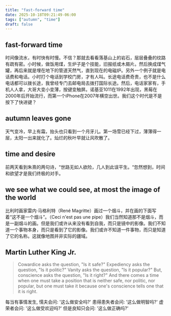 ```yaml
---
title: "fast-forward time"
date: 2025-10-18T09:21:49-06:00
tags: ["autumn", "time"]
draft: false
---
```


## fast-forward time

时间像流水，有时快有时慢。不信？那就去看看落基山上的岩石，层层叠叠的纹路有疏有密。小时候，做饭用煤，生炉子是个技能，旧报纸或木屑片。然后换成煤气罐，再后来就是埋在地下的管道天然气，直到现在的电磁炉。另外一个例子就是电话费和电话。小时打个电话到学校门房，才有人叫。长途电话费奇贵，也不是什么电话都可以拨长途，我曾经专门去邮电局去拨打国际长途。然后，电话家家有，手机人人拿，大哥大变小变薄，按键变触屏。诺基亚1011在1992年出现，黑莓在2000年后开始流行，而第一个iPhone在2007年横空出世。我们这个时代是不是按下了快进键？

## autumn leaves gone

天气变冷，早上有霜，抬头也只看到一个月牙儿。第一场雪已经下过，薄薄得一层，太阳一出来就化了。灿烂的秋叶早就让风吹散了。

## time and desire

前两天看到朱熹的两句诗，“世路无如人欲险，几人到此误平生。“忽然想到，时间和欲望才是我们终极的对手。

## we see what we could see, at most the image of the world

比利时画家雷内·马格利特（René Magritte）画过一个烟斗，并在画的下面写着“这不是一个烟斗”。（Ceci n'est pas une pipe）我们当然知道那不是烟斗，而是一副烟斗的画。但是我们或许从来没有看到自我，而只是镜中的影像。我们不知道一个事物本身，而只是看到了它的影像。我们或许不知道一件事物，而只是知道了它的名称。这就像地图并非实际的疆域。

## Martin Luther King Jr.

> Cowardice asks the question, "Is it safe?" Expediency asks the question, "Is it politic?" Vanity asks the question, "Is it popular?" But, conscience asks the question, "Is it right?" And there comes a time when one must take a position that is neither safe, nor politic, nor popular, but one must take it because one's conscience tells one that it is right.

每当有事情发生, 懦夫会问: '这么做安全吗?' 患得患失者会问: '这么做明智吗?' 虚荣者会问: '这么做受欢迎吗?' 但是良知只会问: '这么做正确吗?'
 


